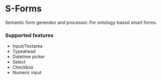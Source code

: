 # S-Forms

Semantic form generator and processor. For ontology-based smart forms.

### Supported features

- Input/Textarea
- Typeahead
- Datetime picker
- Select
- Checkbox
- Numeric input


